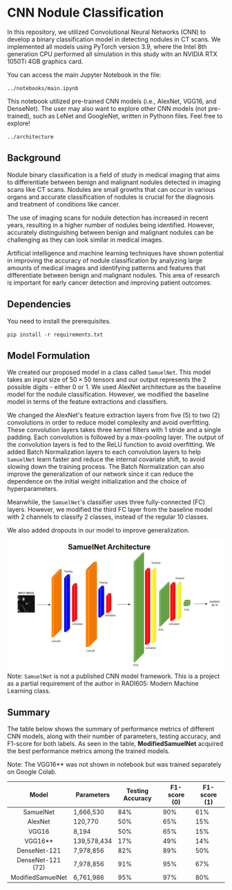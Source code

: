 # CNN Nodule Classification
In this repository, we utilized Convolutional Neural Networks (CNN) to develop a binary classification model in detecting nodules in CT scans. We implemented all models using PyTorch version 3.9, where the Intel 8th generation CPU performed all simulation in this study witn an NVIDIA RTX 1050Ti 4GB graphics card.

You can access the main Jupyter Notebook in the file:
```
../notebooks/main.ipynb
```
This notebook utilized pre-trained CNN models (i.e., AlexNet, VGG16, and DenseNet). The user may also want to explore other CNN models (not pre-trained), such as LeNet and GoogleNet, written in Pythonn files. Feel free to explore!
```
../architecture
```
## Background
Nodule binary classification is a field of study in medical imaging that aims to differentiate between benign and malignant nodules detected in imaging scans like CT scans. Nodules are small growths that can occur in various organs and accurate classification of nodules is crucial for the diagnosis and treatment of conditions like cancer.

The use of imaging scans for nodule detection has increased in recent years, resulting in a higher number of nodules being identified. However, accurately distinguishing between benign and malignant nodules can be challenging as they can look similar in medical images.

Artificial intelligence and machine learning techniques have shown potential in improving the accuracy of nodule classification by analyzing large amounts of medical images and identifying patterns and features that differentiate between benign and malignant nodules. This area of research is important for early cancer detection and improving patient outcomes.

## Dependencies
You need to install the prerequisites.
``` 
pip install -r requirements.txt
```

## Model Formulation
We created our proposed model in a class called <code>SamuelNet</code>. This model takes an input size of $50 \times 50$ tensors and our output represents the 2 possible digits - either 0 or 1. We used AlexNet architecture as the baseline model for the nodule classification. However, we modified the baseline model in terms of the feature extractions and classifiers. 

We changed the AlexNet's feature extraction layers from five (5) to two (2) convolutions in order to reduce model complexity and avoid overfitting. These convolution layers takes three kernel filters with 1 stride and a single padding. Each convolution is followed by a max-pooling layer. The output of the convolution layers is fed to the ReLU function to avoid overfitting. We added Batch Normalization layers to each convolution layers to help <code>SamuelNet</code> learn faster and reduce the internal covariate shift, to avoid slowing down the training process. The Batch Normalization can also improve the generalization of our network since it can reduce the dependence on the initial weight initialization and the choice of hyperparameters.

Meanwhile, the <code>SamuelNet</code>'s classifier uses three fully-connected (FC) layers. However, we modified the third FC layer from the baseline model with 2 channels to classify 2 classes, instead of the regular 10 classes.

We also added dropouts in our model to improve generalization. 
<center>
<img src="/figures/samuelnet.PNG" width = "808"/>
</center>
Note: <code>SamuelNet</code> is not a published CNN model framework. This is a project as a partial requirement of the author in RADI605: Modern Machine Learning class.

## Summary
The table below shows the summary of performance metrics of different CNN models, along with their number of parameters, testing accuracy, and F1-score for both labels. As seen in the table, **ModifiedSamuelNet** acquired the best performance metrics among the trained models.

Note: The VGG16** was not shown in notebook but was trained separately on Google Colab.

| Model                 |  Parameters    | Testing Accuracy | F1-score (0)    | F1-score (1)    |
|:---------------------:|----------------|------------------|-----------------|-----------------|
| SamuelNet             |   1,666,530    |  84%             | 90%             | 61%             |
| AlexNet               |     120,770    |  50%             | 65%             | 15%             |
| VGG16                 |       8,194    |  50%             | 65%             | 15%             |
| VGG16**               | 139,578,434    |  17%             | 49%             | 14%             |
| DenseNet-121          |   7,978,856    |  82%             | 89%             | 50%             |
| DenseNet-121 (72)     |   7,978,856    |  91%             | 95%             | 67%             |
| ModifiedSamuelNet     |   6,761,986    |  95%             | 97%             | 80%             |
